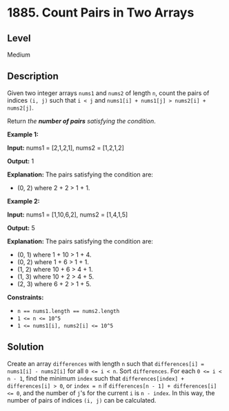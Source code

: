 # 1885. Count Pairs in Two Arrays
## Level
Medium

## Description
Given two integer arrays `nums1` and `nums2` of length `n`, count the pairs of indices `(i, j)` such that `i < j` and `nums1[i] + nums1[j] > nums2[i] + nums2[j]`.

Return *the **number of pairs** satisfying the condition*.

**Example 1:**

**Input:** nums1 = [2,1,2,1], nums2 = [1,2,1,2]

**Output:** 1

**Explanation:** The pairs satisfying the condition are:
- (0, 2) where 2 + 2 > 1 + 1.

**Example 2:**

**Input:** nums1 = [1,10,6,2], nums2 = [1,4,1,5]

**Output:** 5

**Explanation:** The pairs satisfying the condition are:
- (0, 1) where 1 + 10 > 1 + 4.
- (0, 2) where 1 + 6 > 1 + 1.
- (1, 2) where 10 + 6 > 4 + 1.
- (1, 3) where 10 + 2 > 4 + 5.
- (2, 3) where 6 + 2 > 1 + 5.

**Constraints:**

* `n == nums1.length == nums2.length`
* `1 <= n <= 10^5`
* `1 <= nums1[i], nums2[i] <= 10^5`

## Solution
Create an array `differences` with length `n` such that `differences[i] = nums1[i] - nums2[i]` for all `0 <= i < n`. Sort `differences`. For each `0 <= i < n - 1`, find the minimum `index` such that `differences[index] + differences[i] > 0`, or `index = n` if `differences[n - 1] + differences[i] <= 0`, and the number of `j`'s for the current `i` is `n - index`. In this way, the number of pairs of indices `(i, j)` can be calculated.
